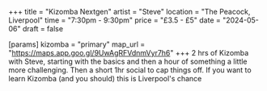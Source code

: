 +++
title = "Kizomba Nextgen"
artist = "Steve"
location = "The Peacock, Liverpool"
time = "7:30pm - 9:30pm"
price = "£3.5 - £5"
date = "2024-05-06"
draft = false

[params]
kizomba = "primary"
map_url = "https://maps.app.goo.gl/9UwAgRFVdnmVyr7h6"
+++
2 hrs of Kizomba with Steve, starting with the basics and then a hour of something a little more challenging. Then a short 1hr social to cap things off. If you want to learn Kizomba (and you should) this is Liverpool's chance

